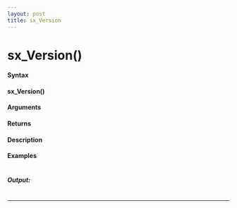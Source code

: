 ```yaml
---
layout: post
title: sx_Version
---
```


# sx_Version()


#### Syntax

#### sx_Version()

#### Arguments

#### Returns

#### Description

#### Examples

```

```

##### Output:

```

```

---